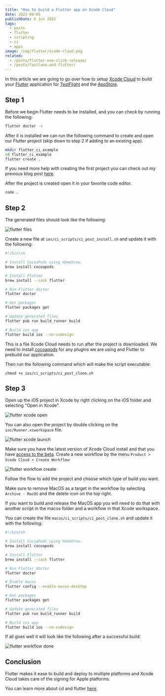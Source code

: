 ```yaml
---
title: "How to build a Flutter app on Xcode Cloud"
date: 2022-06-05
publishDate: 6 Jun 2022
tags:
  - posts
  - flutter
  - scripting
  - ci
  - apps
image: /img/flutter/xcode-cloud.png
related:
  - /posts/flutter-one-click-release/
  - /posts/fastlane-and-flutter/
---
```


In this article we are going to go over how to setup [Xcode Cloud](https://developer.apple.com/xcode-cloud/) to build your [Flutter](https://flutter.dev/) application for [TestFlight](https://developer.apple.com/testflight/) and the [AppStore](https://developer.apple.com/app-store/).

## Step 1

Before we begin Flutter needs to be installed, and you can check by running the following:

```bash
flutter doctor -v
```

After it is installed we can run the following command to create and open our Flutter project (skip down to step 2 if adding to an existing app).

```bash
mkdir flutter_ci_example
cd flutter_ci_example
flutter create .
```

If you need more help with creating the first project you can check out my previous blog post [here](https://rodydavis.com/posts/first-flutter-project/).

After the project is created open it in your favorite code editor.

```bash
code .
```

## Step 2

The generated files should look like the following:

![flutter files](/img/flutter/files.png)

Create a new file at `ios/ci_scripts/ci_post_install.sh` and update it with the following:

```bash
#!/bin/sh

# Install CocoaPods using Homebrew.
brew install cocoapods

# Install Flutter
brew install --cask flutter

# Run Flutter doctor
flutter doctor

# Get packages
flutter packages get

# Update generated files
flutter pub run build_runner build

# Build ios app
flutter build ios --no-codesign
```

This is a file Xcode Cloud needs to run after the project is downloaded. We need to install [cocoapods](https://cocoapods.org/) for any plugins we are using and Flutter to prebuild our application.

Then run the following command which will make the script executable:

```
chmod +x ios/ci_scripts/ci_post_clone.sh
```

## Step 3

Open up the iOS project in Xcode by right clicking on the iOS folder and selecting "Open in Xcode".

![flutter xcode open](/img/flutter/xcode-open.png)

You can also open the project by double clicking on the `ios/Runner.xcworkspace` file.

![flutter xcode launch](/img/flutter/xcode-launch.png)

Make sure you have the latest version of Xcode Cloud install and that you have [access to the beta](https://developer.apple.com/xcode-cloud/beta/). Create a new workflow by the menu `Product > Xcode Cloud > Create Workflow`:

![flutter workflow create](/img/flutter/workflow-create.png)

Follow the flow to add the project and choose which type of build you want.

Make sure to remove MacOS as a target in the workflow by selecting `Archive - MacOS` and the delete icon on the top right.

If you want to build and release the MacOS app you will need to do that with another script in the macos folder and a workflow in that Xcode workspace.

You can create the file `macos/ci_scripts/ci_post_clone.sh` and update it with the following:

```bash
#!/bin/sh

# Install CocoaPods using Homebrew.
brew install cocoapods

# Install Flutter
brew install --cask flutter

# Run Flutter doctor
flutter doctor

# Enable macos
flutter config --enable-macos-desktop

# Get packages
flutter packages get

# Update generated files
flutter pub run build_runner build

# Build ios app
flutter build ios --no-codesign
```

If all goes well it will look like the following after a successful build:

![flutter workflow done](/img/flutter/workflow-done.png)

## Conclusion

Flutter makes it ease to build and deploy to multiple platforms and Xcode Cloud takes care of the signing for Apple platforms.

You can learn more about cd and flutter [here](https://docs.flutter.dev/deployment/cd).
